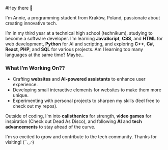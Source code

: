 #Hey there 👋

I'm Annie, a programming student from Kraków, Poland, passionate about creating innovative tech.

I’m in my third year at a technical high school (technikum), studying to become a software developer. I’m learning **JavaScript**, **CSS**, and **HTML** for web development, **Python** for AI and scripting, and exploring **C++**, **C#**, **React**, **PHP**, and **SQL** for various projects. 
Am I learning too many languages at the same time? Maybe..


### What I’m Working On??
- Crafting **websites** and **AI-powered assistants** to enhance user experience.
- Developing small interactive elements for websites to make them more unique.
- Experimenting with personal projects to sharpen my skills (feel free to check out my repos).

Outside of coding, I’m into **calisthenics** for strength, **video games** for inspiration (Check out Dead As Disco), and following **AI** and **tech advancements** to stay ahead of the curve.

I'm so excited to grow and contribute to the tech community.
Thanks for visiting! (‾◡◝)
